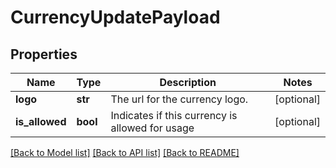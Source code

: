 # CurrencyUpdatePayload

## Properties
Name | Type | Description | Notes
------------ | ------------- | ------------- | -------------
**logo** | **str** | The url for the currency logo. | [optional] 
**is_allowed** | **bool** | Indicates if this currency is allowed for usage | [optional] 

[[Back to Model list]](../README.md#documentation-for-models) [[Back to API list]](../README.md#documentation-for-api-endpoints) [[Back to README]](../README.md)


